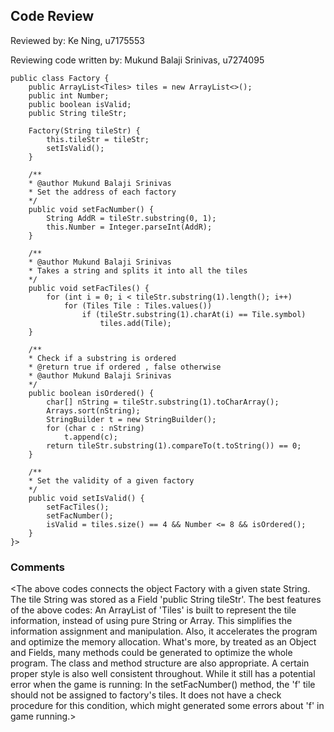 ## Code Review

Reviewed by: Ke Ning, u7175553

Reviewing code written by: Mukund Balaji Srinivas, u7274095

    public class Factory {
        public ArrayList<Tiles> tiles = new ArrayList<>();
        public int Number;
        public boolean isValid;
        public String tileStr;

        Factory(String tileStr) {
            this.tileStr = tileStr;
            setIsValid();
        }

        /**
        * @author Mukund Balaji Srinivas
        * Set the address of each factory
        */
        public void setFacNumber() {
            String AddR = tileStr.substring(0, 1);
            this.Number = Integer.parseInt(AddR);
        }

        /**
        * @author Mukund Balaji Srinivas
        * Takes a string and splits it into all the tiles
        */
        public void setFacTiles() {
            for (int i = 0; i < tileStr.substring(1).length(); i++)
                for (Tiles Tile : Tiles.values())
                    if (tileStr.substring(1).charAt(i) == Tile.symbol)
                        tiles.add(Tile);
        }

        /**
        * Check if a substring is ordered
        * @return true if ordered , false otherwise
        * @author Mukund Balaji Srinivas
        */
        public boolean isOrdered() {
            char[] nString = tileStr.substring(1).toCharArray();
            Arrays.sort(nString);
            StringBuilder t = new StringBuilder();
            for (char c : nString)
                t.append(c);
            return tileStr.substring(1).compareTo(t.toString()) == 0;
        }

        /**
        * Set the validity of a given factory
        */
        public void setIsValid() {
            setFacTiles();
            setFacNumber();
            isValid = tiles.size() == 4 && Number <= 8 && isOrdered();
        }
    }>

### Comments

<The above codes connects the object Factory with a given state String. 
The tile String was stored as a Field 'public String tileStr'. 
The best features of the above codes: 
An ArrayList of 'Tiles' is built to represent the tile information, instead of using pure String or Array. 
This simplifies the information assignment and manipulation. 
Also, it accelerates the program and optimize the memory allocation. 
What's more, by treated as an Object and Fields, many methods could be generated to optimize the whole program.
The class and method structure are also appropriate. A certain proper style is also well consistent throughout.
While it still has a potential error when the game is running: 
In the setFacNumber() method, the 'f' tile should not be assigned to factory's tiles. 
It does not have a check procedure for this condition, which might generated some errors about 'f' in game running.>


